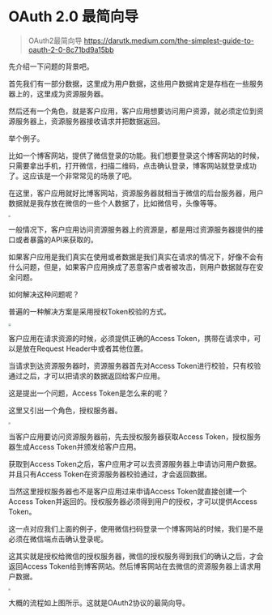 # OAuth 2.0 最简向导

> OAuth2最简向导  https://darutk.medium.com/the-simplest-guide-to-oauth-2-0-8c71bd9a15bb



先介绍一下问题的背景吧。

首先我们有一部分数据，这里成为用户数据，这些用户数据肯定是存档在一些服务器上的，这里成为资源服务器。

然后还有一个角色，就是客户应用，客户应用想要访问用户资源，就必须定位到资源服务器上，资源服务器接收请求并把数据返回。

举个例子。

比如一个博客网站，提供了微信登录的功能。我们想要登录这个博客网站的时候，只需要拿出手机，打开微信，扫描二维码，点击确认登录，博客网站就登录成功了。这应该是一个非常常见的场景了吧。

在这里，客户应用就好比博客网站，资源服务器就相当于微信的后台服务器，用户数据就是我存放在微信的一些个人数据了，比如微信号，头像等等。

<img src="https://oscimg.oschina.net/oscnet/up-81ad2936ed776e3f1353eaa2ba896e82d76.png" style="zoom:25%;" >

一般情况下，客户应用访问资源服务器上的资源是，都是用过资源服务器提供的接口或者暴露的API来获取的。

如果客户应用是我们真实在使用或者数据是我们真实在请求的情况下，好像不会有什么问题，但是，如果客户应用换成了恶意客户或者被攻击，则用户数据就存在安全问题。

如何解决这种问题呢？

普遍的一种解决方案是采用授权Token校验的方式。

<img src="https://oscimg.oschina.net/oscnet/up-1769f0eba25e0a435f0b4d7c848814123f4.png" style="zoom: 33%;" >

客户应用在请求资源的时候，必须提供正确的Access Token，携带在请求中，可以是放在Request Header中或者其他位置。

当请求到达资源服务器时，资源服务器首先对Access Token进行校验，只有校验通过之后，才可以把请求的数据返回给客户应用。

这是提出一个问题，Access Token是怎么来的呢？

这里又引出一个角色，授权服务器。

<img src="https://oscimg.oschina.net/oscnet/up-dbf44f0416e8d2e23dda28ccbf80c9248df.png" style="zoom: 25%;" >

当客户应用要访问资源服务器前，先去授权服务器获取Access Token，授权服务器生成Access Token并颁发给客户应用。

获取到Access Token之后，客户应用才可以去资源服务器上申请访问用户数据。并且只有Access Token在资源服务器校验通过，才会返回数据。

当然这里授权服务器也不是客户应用过来申请Access Token就直接创建一个Access Token并返回的。授权服务器必须得到用户的授权，才可以提供Access Token。

这一点对应我们上面的例子，使用微信扫码登录一个博客网站的时候，我们是不是必须在微信端点击确认登录呢。

这其实就是授权给微信的授权服务器，微信的授权服务得到我们的确认之后，才会返回Access Token给到博客网站。然后博客网站在去微信的资源服务器上请求用户数据。



<img src="https://oscimg.oschina.net/oscnet/up-2ac2f6dfa597cb39e400ccd19510df7ed28.png" style="zoom:25%;" >

大概的流程如上图所示。这就是OAuth2协议的最简向导。